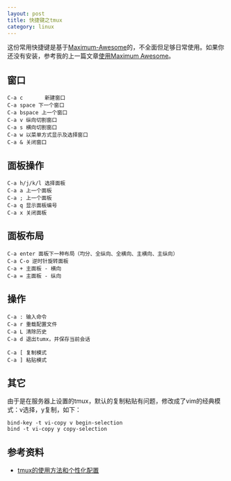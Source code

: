 ```yaml
---
layout: post
title: 快捷键之tmux
category: linux
---
```


这份常用快捷键是基于[Maximum-Awesome](http://)的，不全面但足够日常使用。如果你还没有安装，参考我的上一篇文章[使用Maximum Awesome](http://)。

## 窗口
	C-a c		新建窗口
	C-a space 下一个窗口
	C-a bspace 上一个窗口
	C-a v 纵向切割窗口
	C-a s 横向切割窗口
	C-a w 以菜单方式显示及选择窗口
	C-a & 关闭窗口



## 面板操作
	C-a h/j/k/l 选择面板
	C-a a 上一个面板
	C-a ; 上一个面板
	C-a q 显示面板编号
	C-a x 关闭面板

## 面板布局
	C-a enter 面板下一种布局（均分、全纵向、全横向、主横向、主纵向）
	C-a C-o 逆时针旋转面板
	C-a + 主面板 - 横向
	C-a = 主面板 - 纵向

## 操作
	C-a : 输入命令
	C-a r 重载配置文件
	C-a L 清除历史
	C-a d 退出tumx，并保存当前会话
	
	C-a [ 复制模式
	C-a ] 粘贴模式

## 其它

由于是在服务器上设置的tmux，默认的复制粘贴有问题，修改成了vim的经典模式：v选择，y复制，如下：

	bind-key -t vi-copy v begin-selection
	bind -t vi-copy y copy-selection
	
## 参考资料

* [tmux的使用方法和个性化配置](http://mingxinglai.com/cn/2012/09/tmux/)
